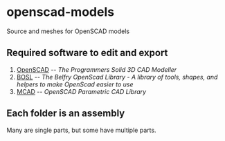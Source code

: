 # openscad-models
Source and meshes for OpenSCAD models

## Required software to edit and export
1. [OpenSCAD](https://github.com/openscad/openscad) -- _The Programmers Solid 3D CAD Modeller_
1. [BOSL](https://github.com/revarbat/BOSL) -- _The Belfry OpenScad Library - A library of tools, shapes, and helpers to make OpenScad easier to use_
1. [MCAD](https://github.com/openscad/MCAD) -- _OpenSCAD Parametric CAD Library_

## Each folder is an assembly
Many are single parts, but some have multiple parts.
